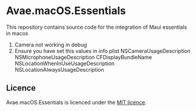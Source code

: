 # Avae.macOS.Essentials

This repository contains source code for the integration of Maui essentials in macos
1. Camera not working in debug 
2. Ensure you have set this values in info.plist 
   NSCameraUsageDescription
   NSMicrophoneUsageDescription
   CFDisplayBundleName
   NSLocationWhenInUseUsageDescription
   NSLocationAlwaysUsageDescription

## Licence

Avae.macOS.Essentials is licenced under the [MIT licence](licence.md).